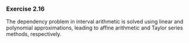 ### Exercise 2.16
The dependency problem in interval arithmetic is solved using linear and polynomial approximations, leading to affine arithmetic and Taylor series methods, respectively.
